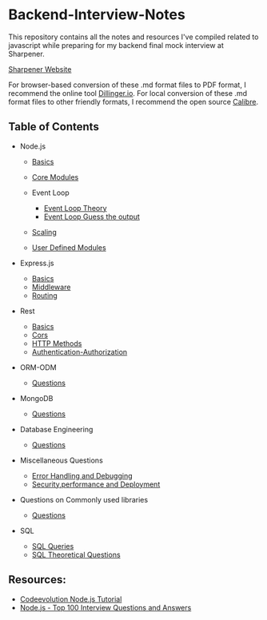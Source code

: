 # Backend-Interview-Notes

This repository contains all the notes and resources I've compiled related to javascript while preparing for my backend final mock interview at Sharpener.

[Sharpener Website](https://www.sharpener.tech/)

For browser-based conversion of these .md format files to PDF format, I recommend the online tool [Dillinger.io](https://dillinger.io/). For local conversion of these .md format files to other friendly formats, I recommend the open source [Calibre](https://calibre-ebook.com/).

## Table of Contents

- Node.js 

  - [Basics](https://github.com/SuvadeepMukherjee/Backend-Interview-Notes/blob/main/Node/basics.md)


  - [Core Modules](https://github.com/SuvadeepMukherjee/Backend-Interview-Notes/blob/main/Node/core-modules.md)


  - Event Loop
    - [Event Loop Theory](https://github.com/SuvadeepMukherjee/Backend-Interview-Notes/blob/main/Node/Event%20Loop/event-loop.md)
    - [Event Loop Guess the output](https://github.com/SuvadeepMukherjee/Backend-Interview-Notes/blob/main/Node/Event%20Loop/event-loop-guess-the-output.md)


  - [Scaling](https://github.com/SuvadeepMukherjee/Backend-Interview-Notes/blob/main/Node/scaling.md)


  - [User Defined Modules](https://github.com/SuvadeepMukherjee/Backend-Interview-Notes/blob/main/Node/user-defined-modules.md) 


- Express.js
  - [Basics](https://github.com/SuvadeepMukherjee/Backend-Interview-Notes/blob/main/express/basics.md)
  - [Middleware](https://github.com/SuvadeepMukherjee/Backend-Interview-Notes/blob/main/express/middleware.md)
  - [Routing](https://github.com/SuvadeepMukherjee/Backend-Interview-Notes/blob/main/express/routing.md)
- Rest

  - [Basics](https://github.com/SuvadeepMukherjee/Backend-Interview-Notes/blob/main/REST/basics.md)
  - [Cors](https://github.com/SuvadeepMukherjee/Backend-Interview-Notes/blob/main/REST/cors-serialization-deserialization.md)
  - [HTTP Methods](https://github.com/SuvadeepMukherjee/Backend-Interview-Notes/blob/main/REST/http-methods-and-status-codes.md)
  - [Authentication-Authorization](https://github.com/SuvadeepMukherjee/Backend-Interview-Notes/blob/main/REST/authentication-authorization.md)
- ORM-ODM

  - [Questions](https://github.com/SuvadeepMukherjee/Backend-Interview-Notes/blob/main/ORM-ODM/questions.md)

- MongoDB

  - [Questions](https://github.com/SuvadeepMukherjee/Backend-Interview-Notes/blob/main/MongoDB/Questions.md)

- Database Engineering

  - [Questions](https://github.com/SuvadeepMukherjee/Backend-Interview-Notes/blob/main/Database-Engineering/questions.md)

- Miscellaneous Questions

  - [Error Handling and Debugging](https://github.com/SuvadeepMukherjee/Backend-Interview-Notes/blob/main/misc-topics/Error-handling-and-debugging.md)
  - [Security,performance and Deployment](https://github.com/SuvadeepMukherjee/Backend-Interview-Notes/blob/main/misc-topics/security-performance-and-deployment.md)
- Questions on Commonly used libraries 

  - [Questions](https://github.com/SuvadeepMukherjee/Backend-Interview-Notes/blob/main/Project%20Based%20Questions/Questions.md)
- SQL

  - [SQL Queries](https://github.com/SuvadeepMukherjee/Backend-Interview-Notes/blob/main/SQL/queries.md)
  - [SQL Theoretical Questions](https://github.com/SuvadeepMukherjee/Backend-Interview-Notes/blob/main/SQL/theory.md)





## Resources: 

- [Codeevolution Node.js Tutorial](https://www.youtube.com/playlist?list=PLC3y8-rFHvwh8shCMHFA5kWxD9PaPwxaY)
- [Node.js - Top 100 Interview Questions and Answers ](https://www.youtube.com/watch?v=Nz-nPR5YJbw&t=1302s)
